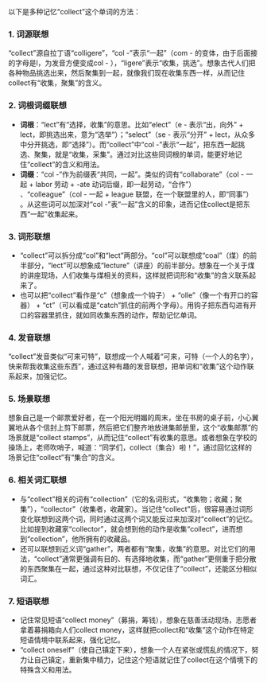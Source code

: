 以下是多种记忆“collect”这个单词的方法：

### 1. 词源联想
“collect”源自拉丁语“colligere”，“col -”表示“一起”（com - 的变体，由于后面接的字母是l，为发音方便变成col - ），“ligere”表示“收集，挑选”。想象古代人们把各种物品挑选出来，然后聚集到一起，就像我们现在收集东西一样，从而记住collect有“收集，聚集”的含义。

### 2. 词根词缀联想
 - **词根**：“lect”有“选择，收集”的意思。比如“elect”（e - 表示“出，向外” + lect，即挑选出来，意为“选举”）；“select”（se - 表示“分开” + lect，从众多中分开挑选，即“选择”）。而“collect”中“col -”表示“一起”，把东西一起挑选、聚集，就是“收集，采集”。通过对比这些同词根的单词，能更好地记住“collect”的含义和用法。
 - **词缀**：“col -”作为前缀表“共同，一起”。类似的词有“collaborate”（col - 一起 + labor 劳动 + -ate 动词后缀，即一起劳动，“合作”） 、“colleague”（col - 一起 + league 联盟，在一个联盟里的人，即“同事”） 。从这些词可以加深对“col -”表“一起”含义的印象，进而记住collect是把东西“一起”收集起来。

### 3. 词形联想
 - “collect”可以拆分成“col”和“lect”两部分。“col”可以联想成“coal”（煤）的前半部分，“lect”可以想象成“lecture”（讲座）的前半部分。想象在一个关于煤的讲座现场，人们收集与煤相关的资料，这样就把词形和“收集”的含义联系起来了。
 - 也可以把“collect”看作是“c”（想象成一个钩子） + “olle”（像一个有开口的容器） + “ct”（可以看成是“catch”抓住的前两个字母）。用钩子把东西勾进有开口的容器里抓住，就如同收集东西的动作，帮助记忆单词。

### 4. 发音联想
“collect”发音类似“可来可特”，联想成一个人喊着“可来，可特（一个人的名字），快来帮我收集这些东西”，通过这种有趣的发音联想，把单词和“收集”这个动作联系起来，加强记忆。

### 5. 场景联想
想象自己是一个邮票爱好者，在一个阳光明媚的周末，坐在书房的桌子前，小心翼翼地从各个信封上剪下邮票，然后把它们整齐地放进集邮册里，这个“收集邮票”的场景就是“collect stamps”，从而记住“collect”有收集的意思。或者想象在学校的操场上，老师吹哨子，喊道：“同学们，collect（集合）啦！”，通过回忆这样的场景记住“collect”有“集合”的含义。

### 6. 相关词汇联想
 - 与“collect”相关的词有“collection”（它的名词形式，“收集物；收藏；聚集”），“collector”（收集者，收藏家）。当记住“collect”后，很容易通过词形变化联想到这两个词，同时通过这两个词又能反过来加深对“collect”的记忆。比如提到收藏家“collector”，就会想到他的动作是收集“collect”，进而想到“collection”，他所拥有的收藏品。
 - 还可以联想到近义词“gather”，两者都有“聚集，收集”的意思。对比它们的用法，“collect”通常更强调有目的、有选择地收集，而“gather”更侧重于把分散的东西聚集在一起，通过这种对比联想，不仅记住了“collect”，还能区分相似词汇。

### 7. 短语联想
 - 记住常见短语“collect money”（募捐，筹钱），想象在慈善活动现场，志愿者拿着募捐箱向人们collect money，这样就把collect和“收集”这个动作在特定短语情境中联系起来，强化记忆。
 - “collect oneself”（使自己镇定下来），想象一个人在紧张或慌乱的情况下，努力让自己镇定，重新集中精力，记住这个短语就记住了collect在这个情境下的特殊含义和用法。 